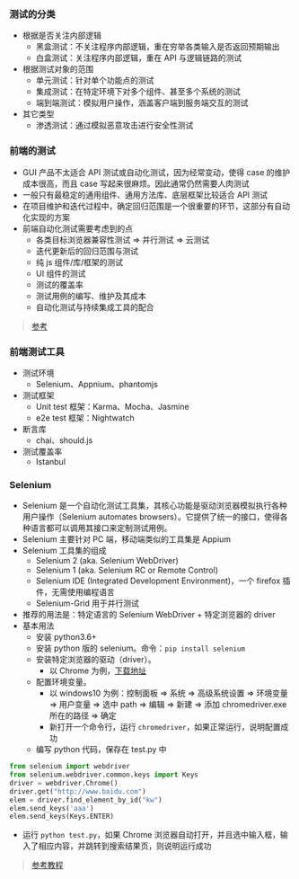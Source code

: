 ### 测试的分类

- 根据是否关注内部逻辑
  + 黑盒测试：不关注程序内部逻辑，重在穷举各类输入是否返回预期输出
  + 白盒测试：关注程序内部逻辑，重在 API 与逻辑链路的测试
- 根据测试对象的范围
  + 单元测试：针对单个功能点的测试
  + 集成测试：在特定环境下对多个组件、甚至多个系统的测试
  + 端到端测试：模拟用户操作，涵盖客户端到服务端交互的测试
- 其它类型
  + 渗透测试：通过模拟恶意攻击进行安全性测试


### 前端的测试

- GUI 产品不太适合 API 测试或自动化测试，因为经常变动，使得 case 的维护成本很高，而且 case 写起来很麻烦。因此通常仍然需要人肉测试
- 一般只有最稳定的通用组件、通用方法库、底层框架比较适合 API 测试
- 在项目维护和迭代过程中，确定回归范围是一个很重要的环节，这部分有自动化实现的方案
- 前端自动化测试需要考虑到的点
  + 各类目标浏览器兼容性测试 => 并行测试 => 云测试
  + 迭代更新后的回归范围与测试
  + 纯 js 组件/库/框架的测试
  + UI 组件的测试
  + 测试的覆盖率
  + 测试用例的编写、维护及其成本
  + 自动化测试与持续集成工具的配合

> [参考](https://www.zhihu.com/question/29922082)


### 前端测试工具

- 测试环境
   + Selenium、Appnium、phantomjs 
- 测试框架
  + Unit test 框架：Karma、Mocha、Jasmine
  + e2e test 框架：Nightwatch
- 断言库
  + chai、should.js
- 测试覆盖率
  + Istanbul


### Selenium

- Selenium 是一个自动化测试工具集，其核心功能是驱动浏览器模拟执行各种用户操作（Selenium automates browsers）。它提供了统一的接口，使得各种语言都可以调用其接口来定制测试用例。
- Selenium 主要针对 PC 端，移动端类似的工具集是 Appium
- Selenium 工具集的组成
  + Selenium 2 (aka. Selenium WebDriver)
  + Selenium 1 (aka. Selenium RC or Remote Control)
  + Selenium IDE (Integrated Development Environment)，一个 firefox 插件，无需使用编程语言
  + Selenium-Grid 用于并行测试
- 推荐的用法是：特定语言的 Selenium WebDriver + 特定浏览器的 driver
- 基本用法
  + 安装 python3.6+
  + 安装 python 版的 selenium。命令：`pip install selenium`
  + 安装特定浏览器的驱动（driver）。
    - 以 Chrome 为例，[下载地址](https://sites.google.com/a/chromium.org/chromedriver/downloads)
  + 配置环境变量。
    - 以 windows10 为例：控制面板 => 系统 => 高级系统设置 => 环境变量 => 用户变量 => 选中 path => 编辑 => 新建 => 添加 chromedriver.exe 所在的路径 => 确定
    - 新打开一个命令行，运行 `chromedriver`，如果正常运行，说明配置成功
  + 编写 python 代码，保存在 test.py 中

```python
from selenium import webdriver
from selenium.webdriver.common.keys import Keys
driver = webdriver.Chrome()
driver.get("http://www.baidu.com")
elem = driver.find_element_by_id("kw")
elem.send_keys('aaa')
elem.send_keys(Keys.ENTER)
```
  + 运行 `python test.py`，如果 Chrome 浏览器自动打开，并且选中输入框，输入了相应内容，并跳转到搜索结果页，则说明运行成功

> [参考教程](http://selenium-python.readthedocs.io/installation.html)